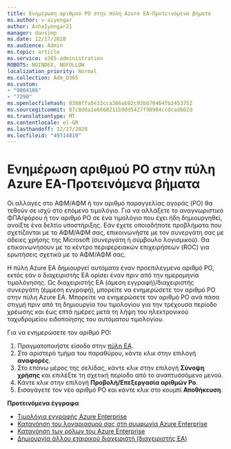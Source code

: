 ```yaml
---
title: Ενημέρωση αριθμού PO στην πύλη Azure EA-Προτεινόμενα βήματα
ms.author: v-aiyengar
author: AshaIyengar21
manager: dansimp
ms.date: 12/17/2020
ms.audience: Admin
ms.topic: article
ms.service: o365-administration
ROBOTS: NOINDEX, NOFOLLOW
localization_priority: Normal
ms.collection: Adm_O365
ms.custom:
- "9004166"
- "7290"
ms.openlocfilehash: 0388ffa5e33cca366ab02c93bb70464fb2453752
ms.sourcegitcommit: 87c8d0a1e6668211b9dd5427f98984ccdcadb02d
ms.translationtype: MT
ms.contentlocale: el-GR
ms.lasthandoff: 12/17/2020
ms.locfileid: "49714819"
---
```

# <a name="update-po-number-in-azure-ea-portal---recommended-steps"></a>Ενημέρωση αριθμού PO στην πύλη Azure EA-Προτεινόμενα βήματα

Οι αλλαγές στο ΑΦΜ/ΑΦΜ ή τον αριθμό παραγγελίας αγοράς (PO) θα τεθούν σε ισχύ στο επόμενο τιμολόγιο. Για να αλλάξετε το αναγνωριστικό ΦΠΑ/φόρου ή τον αριθμό PO σε ένα τιμολόγιο που έχει ήδη δημιουργηθεί, ανοίξτε ένα δελτίο υποστήριξης. Εάν έχετε οποιαδήποτε προβλήματα που σχετίζονται με το ΑΦΜ/ΑΦΜ σας, επικοινωνήστε με τον συνεργάτη σας με άδειες χρήσης της Microsoft (συνεργάτη ή σύμβουλο λογισμικού). Θα επικοινωνήσουν με το κέντρο περιφερειακών επιχειρήσεων (ROC) για ερωτήσεις σχετικά με το ΑΦΜ/ΑΦΜ σας. 

Η πύλη Azure EA δημιουργεί αυτόματα έναν προεπιλεγμένο αριθμό PO, εκτός εάν ο διαχειριστής EA ορίσει έναν πριν από την ημερομηνία τιμολόγησης. Ως διαχειριστής EA (άμεση εγγραφή)/διαχειριστής συνεργάτη (έμμεση εγγραφή), μπορείτε να ενημερώσετε τον αριθμό PO στην πύλη Azure EA. Μπορείτε να ενημερώσετε τον αριθμό PO ανά πάσα στιγμή πριν από τη δημιουργία του τιμολογίου για την τρέχουσα περίοδο χρέωσης και έως επτά ημέρες μετά τη λήψη του ηλεκτρονικού ταχυδρομείου ειδοποίησης του αυτόματου τιμολογίου.    

Για να ενημερώσετε τον αριθμό PO:

1. Πραγματοποιήστε είσοδο στην [πύλη EA](https://ea.azure.com/).
1. Στο αριστερό τμήμα του παραθύρου, κάντε κλικ στην επιλογή **αναφορές**.
1. Στο επάνω μέρος της σελίδας, κάντε κλικ στην επιλογή **Σύνοψη χρήσης** και επιλέξτε τη σχετική περίοδο από το αναπτυσσόμενο μενού.
1. Κάντε κλικ στην επιλογή **Προβολή/Επεξεργασία αριθμών Po**.
1. Εισαγάγετε τον νέο αριθμό PO και κάντε κλικ στο κουμπί **Αποθήκευση**.

**Προτεινόμενα έγγραφα** 

- [Τιμολόγια εγγραφής Azure Enterprise](https://docs.microsoft.com/azure/billing/billing-ea-portal-enrollment-invoices) 
- [Κατανόηση του λογαριασμού σας στη συμφωνία Azure Enterprise](https://docs.microsoft.com/azure/billing/billing-understand-your-bill-ea)  
- [Κατανόηση των ρόλων του Azure Enterprise](https://docs.microsoft.com/azure/billing/billing-understand-your-bill-ea) 
- [Δημιουργία άλλου εταιρικού διαχειριστή (διαχειριστής EA)](https://docs.microsoft.com/azure/cost-management-billing/manage/ea-portal-administration#create-another-enterprise-administrator) 
